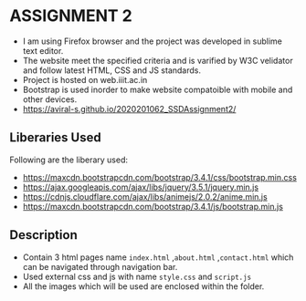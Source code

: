# **ASSIGNMENT 2**
* I am using Firefox browser and the project was developed in sublime text editor.
* The website meet the specified criteria and is varified by W3C velidator and follow latest HTML, CSS and JS standards.
* Project is hosted on web.iiit.ac.in
* Bootstrap is used inorder to make website compatoible with mobile and other devices.
* https://aviral-s.github.io/2020201062_SSDAssignment2/

## **Liberaries Used**
Following are the liberary used:
* https://maxcdn.bootstrapcdn.com/bootstrap/3.4.1/css/bootstrap.min.css
* https://ajax.googleapis.com/ajax/libs/jquery/3.5.1/jquery.min.js
* https://cdnjs.cloudflare.com/ajax/libs/animejs/2.0.2/anime.min.js
* https://maxcdn.bootstrapcdn.com/bootstrap/3.4.1/js/bootstrap.min.js

## **Description**
* Contain 3 html pages name `index.html` ,`about.html` ,`contact.html` which can be navigated through navigation bar.
* Used external css and js with name `style.css` and `script.js`
* All the images which will be used are enclosed within the folder.
